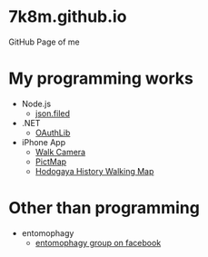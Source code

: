 # 7k8m.github.io
GitHub Page of me

# My programming works
* Node.js
    * [json.filed](https://github.com/7k8m/json.filed)
* .NET
    * [OAuthLib](http://oauthlib.codeplex.com) 
* iPhone App
    * [Walk Camera](https://itunes.apple.com/gb/app/walkcamera/id968281469?mt=8)
    * [PictMap](https://itunes.apple.com/us/app/pictmap/id712945065?mt=8)
    * [Hodogaya History Walking Map](https://itunes.apple.com/us/app/hodogaya-history-walking-map/id720126011?l=ja&ls=1&mt=8)

# Other than programming
* entomophagy
    * [entomophagy group on facebook](https://www.facebook.com/groups/entomophagy/) 
